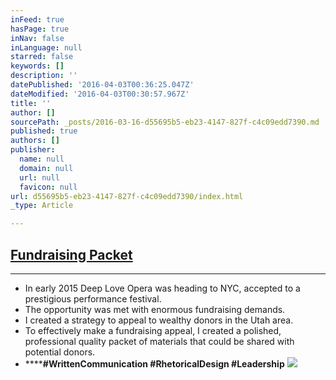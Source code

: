 ```yaml
---
inFeed: true
hasPage: true
inNav: false
inLanguage: null
starred: false
keywords: []
description: ''
datePublished: '2016-04-03T00:36:25.047Z'
dateModified: '2016-04-03T00:30:57.967Z'
title: ''
author: []
sourcePath: _posts/2016-03-16-d55695b5-eb23-4147-827f-c4c09edd7390.md
published: true
authors: []
publisher:
  name: null
  domain: null
  url: null
  favicon: null
url: d55695b5-eb23-4147-827f-c4c09edd7390/index.html
_type: Article

---
```

## [Fundraising Packet][0]

****

* In early 2015 Deep Love Opera was heading to NYC, accepted to a prestigious performance festival.
* The opportunity was met with enormous fundraising demands. 
* I created a strategy to appeal to wealthy donors in the Utah area.
* To effectively make a fundraising appeal, I created a polished, professional quality packet of materials that could be shared with potential donors.
* ******\#WrittenCommunication \#RhetoricalDesign \#Leadership**
![](https://the-grid-user-content.s3-us-west-2.amazonaws.com/7f80b136-44f6-4db8-8d33-f5bcecbc1037.jpg)

[0]: https://drive.google.com/file/d/0B_3Bn2B5HlnMMU9BN3F5a3JRd2M/view?usp=sharing